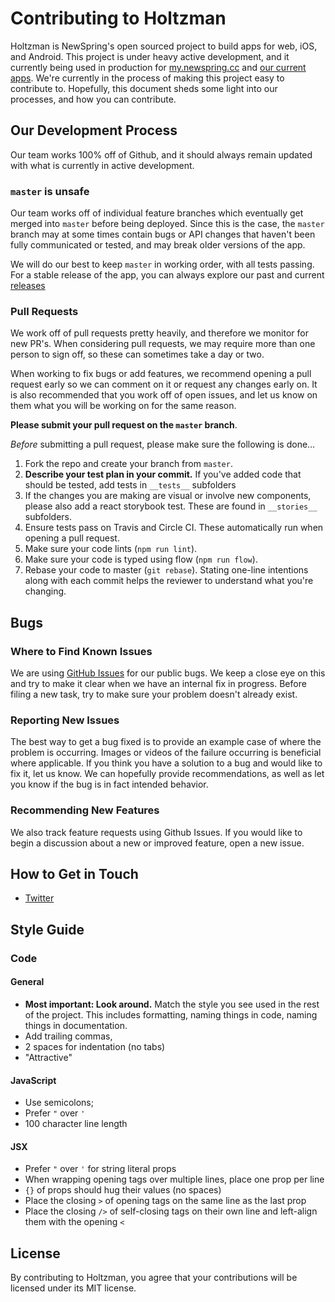 # Contributing to Holtzman

Holtzman is NewSpring's open sourced project to build apps for  web, iOS, and Android.
This project is under heavy active development, and it currently being used in production
for [my.newspring.cc](https://my.newspring.cc) and [our current apps](https://newspring.cc/apps).
We're currently in the process of making this project easy to contribute to.
Hopefully, this document sheds some light into our processes, and how you can contribute.

## Our Development Process

Our team works 100% off of Github, and it should always remain updated with what is currently
in active development.

### `master` is unsafe

Our team works off of individual feature branches which eventually get merged into
`master` before being deployed. Since this is the case, the `master` branch may at
some times contain bugs or API changes that haven't been fully communicated or tested,
and may break older versions of the app.

We will do our best to keep `master` in working order, with all tests passing. For
a stable release of the app, you can always explore our past and current [releases](https://github.com/NewSpring/Holtzman/releases)

### Pull Requests

We work off of pull requests pretty heavily, and therefore we monitor for new PR's.
When considering pull requests, we may require more than one person to sign off,
so these can sometimes take a day or two.

When working to fix bugs or add features, we recommend opening a pull request early
so we can comment on it or request any changes early on. It is also recommended that
you work off of open issues, and let us know on them what you will be working on for
the same reason.

**Please submit your pull request on the `master` branch**.

*Before* submitting a pull request, please make sure the following is done…

1. Fork the repo and create your branch from `master`.
2. **Describe your test plan in your commit.** If you've added code that should be tested, add tests in `__tests__` subfolders
3. If the changes you are making are visual or involve new components, please also
add a react storybook test. These are found in `__stories__` subfolders.
4. Ensure tests pass on Travis and Circle CI. These automatically run when opening a
pull request.
7. Make sure your code lints (`npm run lint`).
8. Make sure your code is typed using flow (`npm run flow`).
9. Rebase your code to master (`git rebase`). Stating one-line intentions along
with each commit helps the reviewer to understand what you're changing.

## Bugs

### Where to Find Known Issues

We are using [GitHub Issues](https://github.com/NewSpring/holtman/issues)
for our public bugs. We keep a close eye on this and try to make it clear when
we have an internal fix in progress. Before filing a new task, try to make sure
your problem doesn't already exist.

### Reporting New Issues

The best way to get a bug fixed is to provide an example case of where the problem
is occurring. Images or videos of the failure occurring is beneficial where
applicable. If you think you have a solution to a bug and would like to fix it,
let us know. We can hopefully provide recommendations, as well as let you know
if the bug is in fact intended behavior.

### Recommending New Features

We also track feature requests using Github Issues. If you would like to begin
a discussion about a new or improved feature, open a new issue.

## How to Get in Touch

* [Twitter](https://twitter.com/newspringweb)

## Style Guide

### Code

#### General

* **Most important: Look around.** Match the style you see used in the rest of the project. This includes formatting, naming things in code, naming things in documentation.
* Add trailing commas,
* 2 spaces for indentation (no tabs)
* "Attractive"

#### JavaScript

* Use semicolons;
* Prefer `"` over `'`
* 100 character line length

#### JSX

* Prefer `"` over `'` for string literal props
* When wrapping opening tags over multiple lines, place one prop per line
* `{}` of props should hug their values (no spaces)
* Place the closing `>` of opening tags on the same line as the last prop
* Place the closing `/>` of self-closing tags on their own line and left-align them with the opening `<`

## License

By contributing to Holtzman, you agree that your contributions will be licensed under its MIT license.
